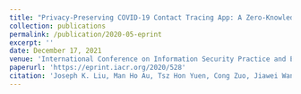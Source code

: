 ```yaml
---
title: "Privacy-Preserving COVID-19 Contact Tracing App: A Zero-Knowledge Proof Approach."
collection: publications
permalink: /publication/2020-05-eprint
excerpt: ''
date: December 17, 2021
venue: 'International Conference on Information Security Practice and Experience (ISPEC 2021). Nanjing , China, December 17-19, 2021.'
paperurl: 'https://eprint.iacr.org/2020/528'
citation: 'Joseph K. Liu, Man Ho Au, Tsz Hon Yuen, Cong Zuo, Jiawei Wang, Amin Sakzad, Xiapu Luo, Li Li: Privacy-Preserving COVID-19 Contact Tracing App: A Zero-Knowledge Proof Approach. In ISPEC 2021, 327-344.'
---
```


